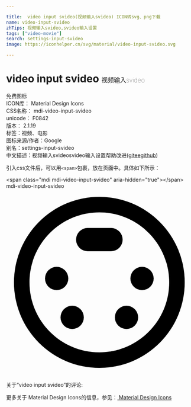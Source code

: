 ```yaml
---

title:  video input svideo(视频输入svideo) ICON转svg、png下载
name: video-input-svideo
zhTips: 视频输入svideo,svideo输入设置
tags: ["video-movie"]
search: settings-input-svideo
image: https://iconhelper.cn/svg/material/video-input-svideo.svg

---
```


# video input svideo  <small style="font-size: 60%;font-weight: 100">视频输入svideo</small>


<div class="detail-page">
<p>
<span><span class="badge-success badge">免费图标</span> </span>
<br/>
<span>
ICON库：
<span class="badge-secondary badge">Material Design Icons</span> 
</span>
<br/>
<span>
CSS名称：
<span class="badge-secondary badge">mdi-video-input-svideo</span> 
</span>
<br/>
<span>
unicode：
<span class="badge-secondary badge">F0842</span> 
<copy-btn content='F0842' btn-title=""></copy-btn>
<copy-btn :content='String.fromCodePoint(parseInt("F0842", 16))' btn-title="复制U"></copy-btn>
</span>
<br/>
<span>
版本：
<span class="badge-secondary badge">2.1.19</span> 
</span><br/><span>标签：<span class="badge-light badge"><router-link to="/tags/video-movie.html">视频、电影</router-link></span></span>
<br/>
<span>图标来源/作者：<span class="badge-light badge">Google</span></span> 
<br/>
<span>别名：<span class="badge-light badge">settings-input-svideo</span></span><br/><span class="zh-detail">中文描述：<span class="badge-primary badge">视频输入svideo</span><span class="badge-primary badge">svideo输入设置</span><span class="help-link"><span>帮助改进</span>(<a href="https://gitee.com/liuwave/icon-helper/edit/master/json/material/video-input-svideo.json" target="_blank" rel="noopener noreferrer">gitee</a><a href="https://github.com/liuwave/icon-helper/edit/master/json/material/video-input-svideo.json" target="_blank" rel="noopener noreferrer">github</a></span>)</span><br/>
</p>
</div>
<div class="alert alert-dark">
  <i class="mdi mdi-video-input-svideo mdi-48px"></i>
  <i class="mdi mdi-video-input-svideo mdi-36px"></i>
  <i class="mdi mdi-video-input-svideo mdi-24px"></i>
  <i class="mdi mdi-video-input-svideo mdi-18px"></i>
</div>
<div>
  <p>引入css文件后，可以用<code>&lt;span&gt;</code>包裹，放在页面中。具体如下所示：    
  </p>
  <div class="alert alert-primary" style="font-size: 14px">
    &lt;span class="mdi mdi-video-input-svideo" aria-hidden="true"&gt;&lt;/span&gt;
    <copy-btn content='<span class="mdi mdi-video-input-svideo" aria-hidden="true"></span>'></copy-btn>
  </div>
  <div class="alert alert-secondary">
    <i class="mdi mdi-video-input-svideo"
    style="font-size: 24px"
    aria-hidden="true"></i> mdi-video-input-svideo
    <copy-btn content="mdi-video-input-svideo" btn-title="复制图标名称"></copy-btn>
  </div>
</div>
<div id="svg" class="svg-wrap">
<svg xmlns="http://www.w3.org/2000/svg" viewBox="0 0 24 24"><path d="M8,11.5A1.5,1.5 0 0,0 6.5,10A1.5,1.5 0 0,0 5,11.5A1.5,1.5 0 0,0 6.5,13A1.5,1.5 0 0,0 8,11.5M15,6.5A1.5,1.5 0 0,0 13.5,5H10.5A1.5,1.5 0 0,0 9,6.5A1.5,1.5 0 0,0 10.5,8H13.5A1.5,1.5 0 0,0 15,6.5M8.5,15A1.5,1.5 0 0,0 7,16.5A1.5,1.5 0 0,0 8.5,18A1.5,1.5 0 0,0 10,16.5A1.5,1.5 0 0,0 8.5,15M12,1A11,11 0 0,0 1,12A11,11 0 0,0 12,23A11,11 0 0,0 23,12A11,11 0 0,0 12,1M12,21C7.04,21 3,16.96 3,12C3,7.04 7.04,3 12,3C16.96,3 21,7.04 21,12C21,16.96 16.96,21 12,21M17.5,10A1.5,1.5 0 0,0 16,11.5A1.5,1.5 0 0,0 17.5,13A1.5,1.5 0 0,0 19,11.5A1.5,1.5 0 0,0 17.5,10M15.5,15A1.5,1.5 0 0,0 14,16.5A1.5,1.5 0 0,0 15.5,18A1.5,1.5 0 0,0 17,16.5A1.5,1.5 0 0,0 15.5,15Z" /></svg>
</div>
<detail full-name='mdi-video-input-svideo'></detail>
<div>
<p>关于“video input svideo”的评论:</p>
</div>
<Vssue title="关于“video input svideo”的评论" ></Vssue>    
<div><p>更多关于 Material Design Icons的信息，参见：<a target="_blank" href="https://iconhelper.cn/material.html"> Material Design Icons</a>
</p></div>
